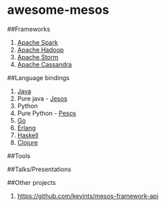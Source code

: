 awesome-mesos
=============

##Frameworks

1. [Apache Spark](https://spark.apache.org/docs/latest/running-on-mesos.html)
2. [Apache Hadoop](https://github.com/mesos/hadoop)
3. [Apache Storm](https://github.com/mesos/storm)
4. [Apache Cassandra](https://github.com/mesosphere/cassandra-mesos)

##Language bindings

1. [Java](http://mesos.apache.org/api/latest/java/)
2. Pure java - [Jesos](https://github.com/groupon/jesos)
2. Python
3. Pure Python - [Pesos](https://github.com/wickman/pesos)
3. [Go](https://github.com/mesos/mesos-go)
4. [Erlang](https://github.com/mdevilliers/erlang-mesos)
5. [Haskell](https://github.com/iand675/hs-mesos)
6. [Clojure](https://github.com/dgrnbrg/clj-mesos)

##Tools

##Talks/Presentations

##Other projects

1. https://github.com/kevints/mesos-framework-api

